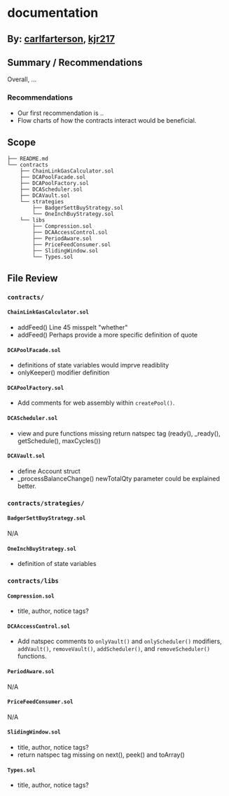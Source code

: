 # documentation
## By: [carlfarterson](https://github.com/carlfarterson), [kjr217](https://github.com/kjr217)

## Summary / Recommendations
Overall, ...

### Recommendations
* Our first recommendation is ..
* Flow charts of how the contracts interact would be beneficial.

## Scope
```
├── README.md
└── contracts
    ├── ChainLinkGasCalculator.sol
    ├── DCAPoolFacade.sol
    ├── DCAPoolFactory.sol
    ├── DCAScheduler.sol
    ├── DCAVault.sol
    └── strategies
        ├── BadgerSettBuyStrategy.sol
        └── OneInchBuyStrategy.sol
    └── libs
        ├── Compression.sol
        ├── DCAAccessControl.sol
        ├── PeriodAware.sol
        ├── PriceFeedConsumer.sol
        ├── SlidingWindow.sol
        └── Types.sol
```

## File Review
### `contracts/`
#### `ChainLinkGasCalculator.sol`
* addFeed() Line 45 misspelt "whether"
* addFeed() Perhaps provide a more specific definition of quote

#### `DCAPoolFacade.sol`
* definitions of state variables would imprve readiblity
* onlyKeeper() modifier definition

#### `DCAPoolFactory.sol`
* Add comments for web assembly within `createPool()`.
#### `DCAScheduler.sol`
* view and pure functions missing return natspec tag (ready(), \_ready(), getSchedule(), maxCycles())
#### `DCAVault.sol`
* define Account struct
* \_processBalanceChange() newTotalQty parameter could be explained better.

### `contracts/strategies/`
#### `BadgerSettBuyStrategy.sol`
N/A
#### `OneInchBuyStrategy.sol`
* definition of state variables

### `contracts/libs`
#### `Compression.sol`
* title, author, notice tags?
#### `DCAAccessControl.sol`
* Add natspec comments to `onlyVault()` and `onlyScheduler()` modifiers, `addVault()`, `removeVault()`, `addScheduler()`, and `removeScheduler()` functions. 
#### `PeriodAware.sol`
N/A
#### `PriceFeedConsumer.sol`
N/A
#### `SlidingWindow.sol`
* title, author, notice tags?
* return natspec tag missing on next(), peek() and toArray()
#### `Types.sol`
* title, author, notice tags?
